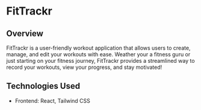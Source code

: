 # FitTrackr

## Overview

FitTrackr is a user-friendly workout application that allows users to create, manage, and edit your workouts with ease. Weather your a fitness guru or just starting on your fitness journey, FitTrackr provides a streamlined way to record your workouts, view your progress, and stay motivated!

## Technologies Used

- Frontend: React, Tailwind CSS

